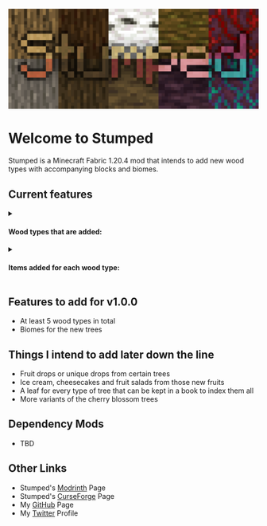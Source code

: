 ![Stumped](./logo.png)

# Welcome to Stumped

Stumped is a Minecraft Fabric 1.20.4 mod that intends to add new wood types with accompanying blocks and biomes.

## Current features

<details>
  <summary><h4>Wood types that are added:</h4></summary>

- ~~[Araucaria](https://en.wikipedia.org/wiki/Araucaria) (Monkey Puzzle)~~

</details>
<details>
  <summary><h4>Items added for each wood type:</h4></summary>

- ~~Planks~~
- ~~Logs~~
- ~~Stripped Logs~~
- ~~Wood~~
- ~~Stripped Wood~~
- ~~Leaves~~
- ~~Slabs~~
- ~~Stairs~~
- ~~Signs~~
- ~~Doors~~
- ~~Trapdoors~~
- ~~Fences~~
- ~~Fence Gates~~
- ~~Pressure Plates~~
- ~~Buttons~~
- ~~Saplings~~
- ~~Potted Saplings~~
- ~~Boats~~

</details>

## Features to add for v1.0.0

- At least 5 wood types in total
- Biomes for the new trees

## Things I intend to add later down the line

- Fruit drops or unique drops from certain trees
- Ice cream, cheesecakes and fruit salads from those new fruits
- A leaf for every type of tree that can be kept in a book to index them all
- More variants of the cherry blossom trees

## Dependency Mods

- TBD

## Other Links

- Stumped's [Modrinth](https://modrinth.com/mod/stumped) Page
- Stumped's [CurseForge](https://www.curseforge.com/minecraft/mc-mods/stumped) Page
- My [GitHub](https://github.com/PollyThePancake) Page
- My [Twitter](https://twitter.com/PollyThePancake) Profile
